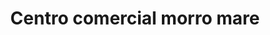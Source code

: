 ---
title: "Centro comercial morro mare"
url: /lecheria/centro-comercial-morro-mare/
shop: Einkaufszentrum
---